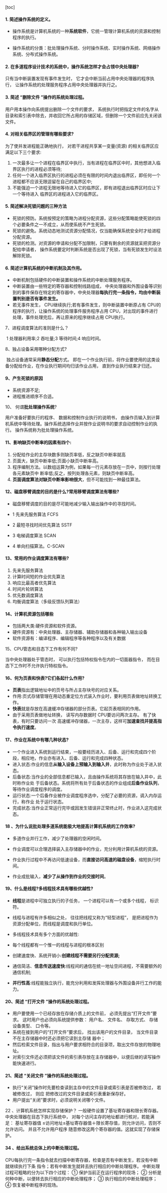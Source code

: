 [toc]

#### 1. 简述操作系统的定义。

- 操作系统是计算机系统的一种**系统软件**，它统一管理计算机系统的资源和控制程序的执行。

- 操作系统的分类：批处理操作系统、分时操作系统、实时操作系统、网络操作系统、分布式操作系统。

  

#### 2. 在多道程序设计技术的系统中，操作系统怎样才会占领中央处理器?

只有当中断装置发现有事件发生时， 它才会中断当前占用中央处理器的程序执行， 让操作系统的处理服务程序占用中央处理器并执行之。



#### 3. 简述 “删除文件 ”操作的系统处理过程。

用户用本操作向系统提出删除一个文件的要求， 系统执行时把指定文件的名字从目录和索引表中除去，并收回它所占用的存储区域，但删除一个文件前应先关闭该文件。



#### 4. 对相关临界区的管理有哪些要求?

为了使并发进程能正确地执行， 对若干进程共享某一变量(资源) 的相关临界区应满足以下三个要求:

1. 一次最多让一个进程在临界区中执行，当有进程在临界区中时，其他想进入临界区执行的进程必须等待;
2. 任何一个进入临界区执行的进程必须在有限的时间内退出临界区，即任何一个进程都不应该无限逗留在自己的临界区中;
3.  不能强迫一个进程无限地等待进入它的临界区，即有进程退出临界区时应让下一个等待进入 临界区的进程进入它的临界区。



#### 5. 简述解决死锁问题的三种方法

- 死锁的预防。系统按预定的策略为进程分配资源，这些分配策略能使死锁的四个必要条件之一不成立，从而使系统不产生死锁。
- 死锁的避免。系统动态地测试资源分配情况，仅当能确保系统安全时才给进程分配资源。
- 死锁的检测。对资源的申请和分配不加限制，只要有剩余的资源就呆把资源分配给申请者， 操作系统要定时判断系统是否出现了死锁，当有死锁发生时设法解除死锁。



#### 6. 简述计算机系统的中断机制及其作用。

- 中断机制包括硬件的中断装置和操作系统的中断处理服务程序。 
- 中断装置由一些特定的寄存器和控制线路组成， 中央处理器和外围设备等识别到的事件保存在特定的寄存器中，中央处理器**每执行完一条指令，均由中断装置判别是否有事件发生。**
- 若无事件发生， CPU继续执行;若有事件发生，则中断装置中断原占有 CPU的程序的执行，让操作系统的处理事件服务程序占用 CPU，对出现的事件进行处理，事件处理完后，再让原来的程序继续占用 CPU执行。



7、进程调度算法的准则是什么？

​	1 处理器利用率;2 吞吐量;3 等待时间;4 响应时间。



8、独占设备采用哪种分配方式?

​	独占设备通常采用**静态分配**方式。 即在一个作业执行前，将作业要使用的这类设备分配给作业，在作业执行期间均归该作业占用， 直到作业执行结束才归还。



#### 9、产生死锁的原因

- 系统资源不足;
- 进程推进顺序不合适。



10、 何谓**批处理操作系统**?

用户准备好要执行的程序、 数据和控制作业执行的说明书， 由操作员输入到计算机系统中等待处理。操作系统选择作业并按作业说明书的要求自动控制作业的执行。
操作系统称为批处理操作系统。



#### 11、影响**缺页中断率的因素**有四个:

1. 分配给作业的主存块数多则缺页率低，反之缺页中断率就高
2. 页面大，缺页中断率低;页面小缺页中断率高。
3. 程序编制方法。以数组运算为例，如果每一行元素存放在一页中，则按行处理各元素缺页中 断率低;反之，按列处理各元素，则缺页中断率高。
4.  **页面调度算法对缺页中断率影响很大**，但不可能找到一种最佳算法。



#### 12、磁盘移臂调度的目的是什么?常用移臂调度算法有哪些?

- 磁盘移臂调度的目的是尽可能地减少输入输出操作中的寻找时间。

- 1 先来先服务算法 FCFS

- 2 最短寻找时间优先算法 SSTF
-  3 电梯调度算法 SCAN

- 4 单向扫描算法。C-SCAN



#### 13、常用的作业调度算法有哪些?

1. 先来先服务算法
2. 计算时间短的作业优先算法 
3. 响应比最高者优先算法
4. 时间片轮转算法
5. 优先数调度算法
6. 均衡调度算法（多级反馈队列算法） 



#### 14、计算机资源包括哪些

- 包括两大类:硬件资源和软件资源。
- 硬件资源有：中央处理器、主存储器、辅助存储器和各种输入输出设备
- 软件资源有：编译程序、编辑程序等各种程序以及有关数据



15、CPU管态和目态下工作有何不同?

当中央处理器处于管态时， 可以执行包括特权指令在内的一切面器指令， 而在目态下工作时不允许执行特权指令。



#### 16、何为页表和快表?它们各起什么作用? 

- **页表**指出逻辑地址中的页号与所占主存块号的对应关系。
- 作用:页式存储管理在用动态重定位方式装入作业时，要利用页表做地址转换工作。
- **快表**就是存放在高速缓冲存储器的部分页表。它起页表相同的作用。
- 由于采用页表做地址转换， 读写内存数据时 CPU要访问两次主存。 有了快表，有时只要访问一次 高速缓冲存储器，一次主存，这样可**加速查找并提高指令执行速度**。



#### 17、作业在系统中有哪几种状态? 

- 一个作业进入系统到运行结束，一般要经历进入、后备、运行和完成四个阶段，相应地，作业亦有进入、后备、运行和完成四种状态。
- 进入状态:作业的信息**从输入设备上预输入到输入井**，此时称为作业处于进入状态。
- 后备状态:当作业的全部信息都已输入，且由操作系统将其存放在输入井中，此时称作业处 于后备状态。系统将所有处于后备状态的作业组成**后备作业队列**，等待作业调度程序的调度。 
- 运行状态:一个后备作业被作业调度程序选中，分配了必要的资源，调入内存运行，称作业 处于运行状态。
- 完成状态:当作业正常运行完毕或因发生错误非正常终止时，作业进入这完成状态。



#### 18 、为什么说批处理多道系统能极大地提高计算机系统的工作效率? 

- 多道作业并行工作，减少了处理器的空闲时间。

- 作业调度可以合理选择装入主存储器中的作业，充分利用计算机系统的资源。
- 作业执行过程中不再访问低速设备，而**直接访问高速的磁盘设备**，缩短执行时间。
- 作业成批输入，**减少了从操作到作业的交接时间**。



#### 19、什么是线程?多线程技术具有哪些优越性?

- **线程**是进程中可独立执行的子任务， 一个进程可以有一个或多个线程， 标识符。
- 线程与进程有许多相似之处， 往往把线程又称为“轻型进程”， 是把进程作为资源分配单位，而线程是调度和执行单位。 
- 多线程技术具有多个方面的优越性:
- 每个线程都有一个惟一的线程与进程的根本区别
- 创建速度快、系统开销小:**创建线程不需要另行分配资源;**

- 通信简洁、**信息传送速度快**:线程间的通信在统一地址空间进程，不需要额外的通信机制; 
- **并行性高**:线程能独立执行，能充分利用和发挥处理器与外围设备并行工作的能力。

#### 20、简述 “打开文件 ”操作的系统处理过程。
- 用户要使用一个已经存放在存储介质上的文件前， 必须先提出“打开文件”要求。 
这时用户也必须向系统提供参数： 用户名、 文件名、 存取方式、 存储设备类型、 口令等。 
- 系统在接到用户的“打开文件”要求后， 找出该用户的文件目录， 当文件目录不在主存储器中时还必须把它读到主存储
器中；
- 然后检索文件目录，指出与用户要求相符合的目录项，取出文件存放的物理地址。
- 对索引文件还必须把该文件的索引表存放在主存储器中，以便后继的读写操作能快速进行。

#### 21、简述 “关闭文件 ”操作的系统处理过程。
- 执行“关闭”操作时先要检查读到主存中的文件目录或索引表是否被修改过， 若被修改过， 则应
把修改过的文件目录或索引表重新保存好。
- 用户提出“关闭”要求时，必须说明关闭哪个文件。

22 、计算机系统怎样实现存储保护？
一般硬件设置了基址寄存器和限长寄存器。
中央处理器在目态下执行系统中， 对每个访问主存的地址都进行核对，若能满足： 基址寄存器值
≤访问地址≤基址寄存器值＋限长寄存值，则允许访问，否则不允许访问。 并且不允许用户程序
随意修改这两个寄存器的值。这就实现了存储保护。

#### 34 、给出系统总体上的中断处理过程。
CPU每执行完一条指令就去扫描中断寄存器，检查是否有中断发生，若没有中断就继续执行下条
指令；若有中断发生就转去执行相应的中断处理程序。 中断处理过程可粗略的分为以下四个过程：
① 保护当前正在运行程序的现场；
② 分析是何种中断，以便转去执行相应的中断处理程序；
③ 执行相应的中断处理程序；
④ 恢复被中断程序的现场。